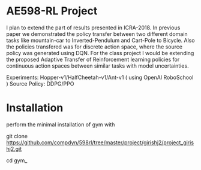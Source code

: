 # AE598-RL Project
I plan to extend the part of results presented in ICRA-2018. In previous paper we demonstrated the policy transfer between two different domain tasks like mountain-car to Inverted-Pendulum and Cart-Pole to Bicycle. Also the policies transfered was for discrete action space, where the source policy was generated using DQN. For the class project I would be extending the proposed  Adaptive Transfer of Reinforcement learning policies for continuous action spaces between similar tasks with model uncertainties.

Experiments: Hopper-v1/HalfCheetah-v1/Ant-v1 ( using OpenAI RoboSchool )
Source Policy: DDPG/PPO


# Installation

perform the minimal installation of gym with 

git clone https://github.com/compdyn/598rl/tree/master/project/girishj2/project_girishj2.git

cd gym_

